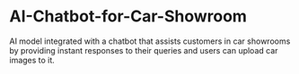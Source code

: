 # AI-Chatbot-for-Car-Showroom
AI model integrated with a chatbot that assists customers in car showrooms by providing instant responses to their queries and users can upload car images to it.
